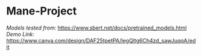 # Mane-Project

*Models tested from:* https://www.sbert.net/docs/pretrained_models.html
*Demo Link:* https://www.canva.com/design/DAF25tpetPA/IegQltg6Ch4zd_sawJuqqA/edit
